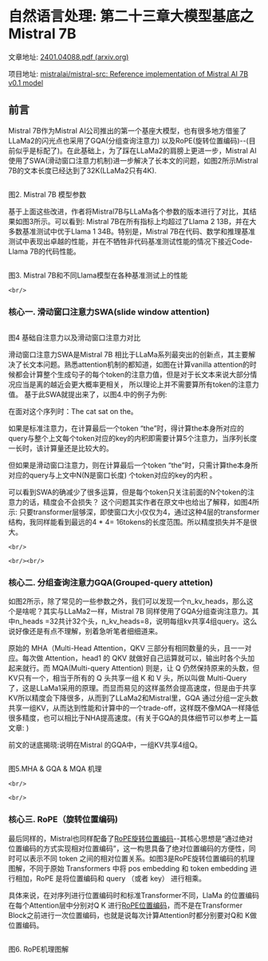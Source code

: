 # 自然语言处理: 第二十三章大模型基底之Mistral 7B

文章地址: [2401.04088.pdf (arxiv.org)](https://arxiv.org/pdf/2401.04088.pdf)

项目地址: [mistralai/mistral-src: Reference implementation of Mistral AI 7B v0.1 model](https://github.com/mistralai/mistral-src)

## 前言


Mistral 7B作为Mistral AI公司推出的第一个基座大模型，也有很多地方借鉴了LLaMa2的闪光点也采用了GQA(分组查询注意力) 以及RoPE(旋转位置编码)--(目前似乎是标配了)。在此基础上，为了踩在LLaMa2的肩膀上更进一步，Mistral AI 使用了SWA(滑动窗口注意力机制)进一步解决了长本文的问题，如图2所示Mistral 7B的文本长度已经达到了32K(LLaMa2只有4K).

![]()

图2. Mistral 7B 模型参数

基于上面这些改进，作者将Mistral7B与LLaMa各个参数的版本进行了对比，其结果如图3所示。可以看到: Mistral 7B在所有指标上均超过了Llama 2 13B，并在大多数基准测试中优于Llama 1 34B。特别是，Mistral 7B在代码、数学和推理基准测试中表现出卓越的性能，并在不牺牲非代码基准测试性能的情况下接近Code-Llama 7B的代码性能。

![]()

图3. Mistral 7B和不同Llama模型在各种基准测试上的性能

`<br/>`

### 核心一. 滑动窗口注意力SWA(slide window attention)

![]()

图4 基础自注意力以及滑动窗口注意力对比

滑动窗口注意力SWA是Mistral 7B 相比于LLaMa系列最突出的创新点，其主要解决了长文本问题。熟悉attention机制的都知道，如图在计算vanilla attention的时候都会计算整个生成句子的每个token的注意力值，但是对于长文本来说大部分情况应当是离的越近会更大概率更相关， 所以理论上并不需要算所有token的注意力值。  基于此SWA就提出来了，以图4.中的例子为例:

在面对这个序列时：The cat sat on the。

如果是标准注意力，在计算最后一个token “the”时，得计算the本身所对应的query与整个上文每个token对应的key的内积即需要计算5个注意力，当序列长度一长时，该计算量还是比较大的。

但如果是滑动窗口注意力，则在计算最后一个token “the”时，只需计算the本身所对应的query与上文中N(N是窗口长度) 个token对应的key的内积 。

可以看到SWA的确减少了很多运算，但是每个token只关注前面的N个token的注意力的话，精度会不会损失？ 这个问题其实作者在原文中也给出了解释，如图4所示: 只要transformer层够深，即使窗口大小仅仅为4，通过这种4层的transformer结构，我同样能看到最远的4 * 4= 16tokens的长度范围。所以精度损失并不是很大。

`<br/>`

`<br/><br/>`

### 核心二. 分组查询注意力GQA(Grouped-query attetion)

如图2所示，除了常见的一些参数之外，我们可以发现一个n_kv_heads，那么这个是啥呢？其实与LLaMa2一样，Mistral 7B 同样使用了GQA分组查询注意力。其中n_heads =32共计32个头，n_kv_heads=8，说明每组kv共享4组query。这么说好像还是有点不理解，别着急听笔者细细道来。

原始的 MHA（Multi-Head Attention，QKV 三部分有相同数量的头，且一一对应。每次做 Attention，head1 的 QKV 就做好自己运算就可以，输出时各个头加起来就行。而 MQA(Multi-query Attention) 则是，让 Q 仍然保持原来的头数，但 KV只有一个，相当于所有的 Q 头共享一组 K 和 V 头，所以叫做 Multi-Query 了，这是LLaMa1采用的原理。而显而易见的这样虽然会提高速度，但是由于共享KV所以精度会下降很多，从而到了LLaMa2和Mistral里，GQA 通过分组一定头数共享一组KV，从而达到性能和计算中的一个trade-off，这样既不像MQA一样降低很多精度，也可以相比于NHA提高速度。(有关于GQA的具体细节可以参考上一篇文章: )

前文的谜底揭晓:说明在Mistral 的GQA中，一组KV共享4组Q。

![]()

图5.MHA & GQA & MQA 机理

`<br/>`


`<br/>`

### 核心三. RoPE（旋转位置编码)

最后同样的，Mistral也同样配备了[RoPE旋转位置编码](https://arxiv.org/pdf/2104.09864.pdf)--其核心思想是“通过绝对位置编码的方式实现相对位置编码”，这一构思具备了绝对位置编码的方便性，同时可以表示不同 token 之间的相对位置关系。如图3是RoPE旋转位置编码的机理图解，不同于原始 Transformers 中将 pos embedding 和 token embedding 进行相加，RoPE 是将位置编码和 query （或者 key） 进行相乘。

具体来说，在对序列进行位置编码时和标准Transformer不同，LlaMa 的位置编码在每个Attention层中分别对Q K 进行[RoPE位置编码](https://link.zhihu.com/?target=https%3A//arxiv.org/pdf/2104.09864.pdf)，而不是在Transformer Block之前进行一次位置编码，也就是说每次计算Attention时都分别要对Q和 K做位置编码。

![]()

图6. RoPE机理图解
